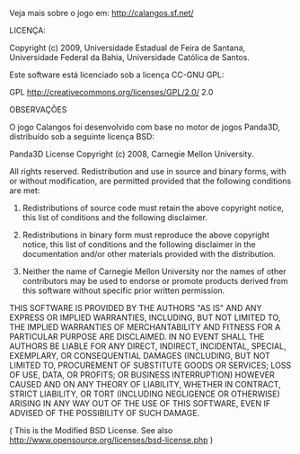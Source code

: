 Veja mais sobre o jogo em: http://calangos.sf.net/

LICENÇA:

Copyright (c) 2009, Universidade Estadual de Feira de Santana, Universidade Federal da Bahia, Universidade Católica de Santos.

Este software está licenciado sob a licença CC-GNU GPL:
 
GPL http://creativecommons.org/licenses/GPL/2.0/ 2.0 

OBSERVAÇÕES

O jogo Calangos foi desenvolvido com base no motor de jogos Panda3D, distribuído sob a seguinte licença BSD:

Panda3D License
Copyright (c) 2008, Carnegie Mellon University.

All rights reserved.
Redistribution and use in source and binary forms, with or without modification, are permitted provided that the following conditions are met:

1. Redistributions of source code must retain the above copyright notice, this list of conditions and the following disclaimer.

2. Redistributions in binary form must reproduce the above copyright notice, this list of conditions and the following disclaimer in the documentation and/or other materials provided with the distribution.

3. Neither the name of Carnegie Mellon University nor the names of other contributors may be used to endorse or promote products derived from this software without specific prior written permission.

THIS SOFTWARE IS PROVIDED BY THE AUTHORS "AS IS" AND ANY EXPRESS OR IMPLIED WARRANTIES, INCLUDING, BUT NOT LIMITED TO, THE IMPLIED WARRANTIES OF MERCHANTABILITY AND FITNESS FOR A PARTICULAR PURPOSE ARE DISCLAIMED. IN NO EVENT SHALL THE AUTHORS BE LIABLE FOR ANY DIRECT, INDIRECT, INCIDENTAL, SPECIAL, EXEMPLARY, OR CONSEQUENTIAL DAMAGES (INCLUDING, BUT NOT LIMITED TO, PROCUREMENT OF SUBSTITUTE GOODS OR SERVICES; LOSS OF USE, DATA, OR PROFITS; OR BUSINESS INTERRUPTION) HOWEVER CAUSED AND ON ANY THEORY OF LIABILITY, WHETHER IN CONTRACT, STRICT LIABILITY, OR TORT (INCLUDING NEGLIGENCE OR OTHERWISE) ARISING IN ANY WAY OUT OF THE USE OF THIS SOFTWARE, EVEN IF ADVISED OF THE POSSIBILITY OF SUCH DAMAGE.

( This is the Modified BSD License. See also http://www.opensource.org/licenses/bsd-license.php )
